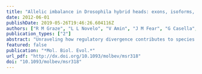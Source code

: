 ```yaml
---
title: "Allelic imbalance in Drosophila hybrid heads: exons, isoforms, and evolution"
date: 2012-06-01
publishDate: 2019-05-26T19:46:26.604116Z
authors: ["R M Graze", "L L Novelo", "V Amin", "J M Fear", "G Casella", "S V Nuzhdin", "L M McIntyre"]
publication_types: ["2"]
abstract: "Unraveling how regulatory divergence contributes to species differences and adaptation requires identifying functional variants from among millions of genetic differences. Analysis of allelic imbalance (AI) reveals functional genetic differences in cis regulation and has demonstrated differences in cis regulation within and between species. Regulatory mechanisms are often highly conserved, yet differences between species in gene expression are extensive. What evolutionary forces explain widespread divergence in cis regulation? AI was assessed in Drosophila melanogaster-Drosophila simulans hybrid female heads using RNA-seq technology. Mapping bias was virtually eliminated by using genotype-specific references. Allele representation in DNA sequencing was used as a prior in a novel Bayesian model for the estimation of AI in RNA. Cis regulatory divergence was common in the organs and tissues of the head with 41% of genes analyzed showing significant AI. Using existing population genomic data, the relationship between AI and patterns of sequence evolution was examined. Evidence of positive selection was found in 30% of cis regulatory divergent genes. Genes involved in defense, RNAi/RISC complex genes, and those that are sex regulated are enriched among adaptively evolving cis regulatory divergent genes. For genes in these groups, adaptive evolution may play a role in regulatory divergence between species. However, there is no evidence that adaptive evolution drives most of the cis regulatory divergence that is observed. The majority of genes showed patterns consistent with stabilizing selection and neutral evolutionary processes."
featured: false
publication: "*Mol. Biol. Evol.*"
url_pdf: "http://dx.doi.org/10.1093/molbev/msr318"
doi: "10.1093/molbev/msr318"
---
```


